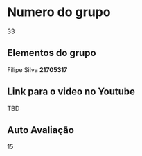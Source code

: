 # Numero do grupo
33
## Elementos do grupo
Filipe Silva __21705317__
 
## Link para o video no Youtube
TBD

## Auto Avaliação
15